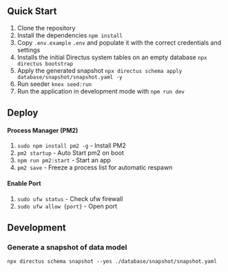 ## Quick Start
1. Clone the repository
2. Install the dependencies `npm install`
3. Copy `.env.example` `.env` and populate it with the correct credentials and settings
4. Installs the initial Directus system tables on an empty database `npx directus bootstrap`
5. Apply the generated snapshot `npx directus schema apply database/snapshot/snapshot.yaml -y`
6. Run seeder `knex seed:run`
7. Run the application in development mode with `npm run dev`


## Deploy
#### Process Manager (PM2)
1. `sudo npm install pm2 -g` - Install PM2
2. `pm2 startup` - Auto Start pm2 on boot
3. `npm run pm2:start` - Start an app
4. `pm2 save` - Freeze a process list for automatic respawn

#### Enable Port
1. `sudo ufw status` - Check ufw firewall
2. `sudo ufw allow {port}` - Open port

## Development
### Generate a snapshot of data model 
`npx directus schema snapshot --yes ./database/snapshot/snapshot.yaml`